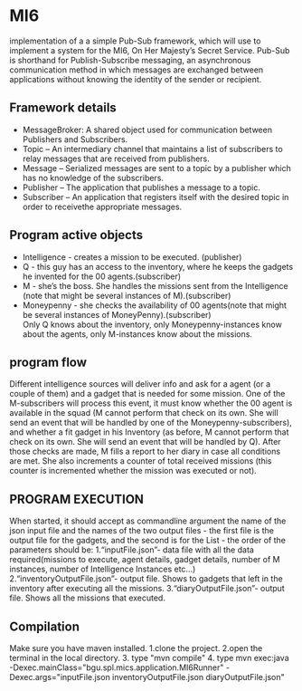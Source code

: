 # MI6
implementation of a a simple Pub-Sub framework, which will use to implement a system for the MI6, On Her Majesty’s Secret Service. Pub-Sub is shorthand for Publish-Subscribe messaging, an asynchronous communication method in which messages are exchanged between applications without knowing the identity of the sender or recipient.
## Framework details
- MessageBroker: A shared object used for communication between Publishers and Subscribers.</br>
- Topic – An intermediary channel that maintains a list of subscribers to relay messages that are received from publishers.</br>
- Message – Serialized messages are sent to a topic by a publisher which has no knowledge of the subscribers.</br>
- Publisher – The application that publishes a message to a topic.</br>
- Subscriber – An application that registers itself with the desired topic in order to receivethe appropriate messages.</br>
## Program active objects
- Intelligence - creates a mission to be executed. (publisher)</br>
- Q - this guy has an access to the inventory, where he keeps the gadgets he invented for the 00 agents.(subscriber)</br>
- M - she’s the boss. She handles the missions sent from the Intelligence (note that might be several instances of M).(subscriber)</br>
- Moneypenny - she checks the availability of 00 agents(note that might be several instances of MoneyPenny).(subscriber)</br>
Only Q knows about the inventory, only Moneypenny-instances know about the agents, only M-instances know about the missions.
## program flow
Different intelligence sources will deliver info and ask for a agent (or a couple of them) and a gadget that is needed for some mission. One of the M-subscribers will process this event, it must know whether the 00 agent is available in the squad (M cannot perform that check on its own. She will send an event that will be handled by one of the Moneypenny-subscribers), and whether a fit gadget in his Inventory (as before, M cannot perform that check on its own. She will send an event that will be handled by Q). After those checks are made, M fills a report to her diary in case all conditions are met. She also increments a counter of total received missions (this counter is incremented whether the mission was executed or not).
##  PROGRAM EXECUTION
When started, it should accept as commandline argument the name of the json input file and the names of the two output files - the first file is the output file for the gadgets, and the second is for the List<Report> - the order of the parameters should be:
  1.“inputFile.json”- data file with all the data required(missions to execute, agent details, gadget details, number of M instances, number of Intelligence Instances etc...)
  2.“inventoryOutputFile.json”- output file. Shows to gadgets that left in the inventory after executing all the missions.
  3.“diaryOutputFile.json”- output file. Shows all the missions that executed.
  
## Compilation
Make sure you have maven installed.
1.clone the project.
2.open the terminal in the local directory.
3. type "mvn compile"
4. type mvn exec:java -Dexec.mainClass="bgu.spl.mics.application.MI6Runner" -Dexec.args="inputFile.json inventoryOutputFile.json diaryOutputFile.json"
  
